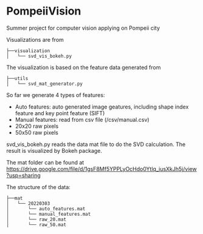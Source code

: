 # PompeiiVision
Summer project for computer vision applying on Pompeii city

Visualizations are from
```
├──visualization
│   └── svd_vis_bokeh.py
```

The visualization is based on the feature data generated from
```
├──utils
│   └── svd_mat_generator.py
```

So far we generate 4 types of features:
- Auto features: auto generated image geatures, including shape index feature and key point feature (SIFT)
- Manual features: read from csv file (/csv/manual.csv)
- 20x20 raw pixels
- 50x50 raw pixels

svd_vis_bokeh.py reads the data mat file to do the SVD calculation. The result is visualized by Bokeh package.

The mat folder can be found at https://drive.google.com/file/d/1gsF8Mf5YPPLyOcHdo0Ytlq_iusXkJh5j/view?usp=sharing

The structure of the data:

```
├──mat
│   └── 20220303
│       └── auto_features.mat
│       └── manual_features.mat
│       └── raw_20.mat
│       └── raw_50.mat
```
